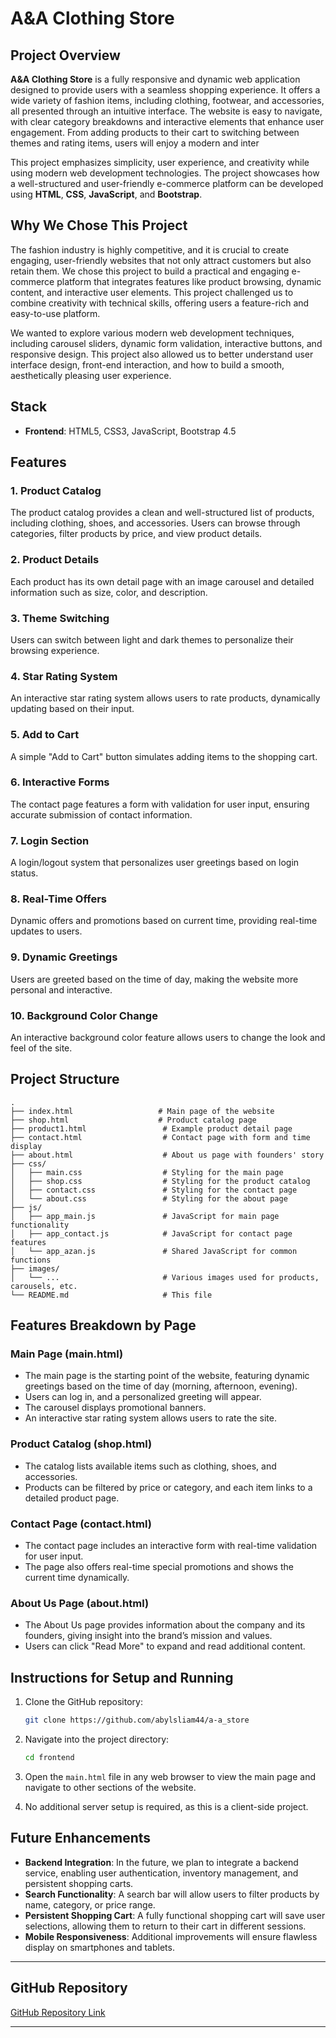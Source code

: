 
# A&A Clothing Store

## Project Overview

**A&A Clothing Store** is a fully responsive and dynamic web application designed to provide users with a seamless shopping experience. It offers a wide variety of fashion items, including clothing, footwear, and accessories, all presented through an intuitive interface. The website is easy to navigate, with clear category breakdowns and interactive elements that enhance user engagement. From adding products to their cart to switching between themes and rating items, users will enjoy a modern and inter

This project emphasizes simplicity, user experience, and creativity while using modern web development technologies. The project showcases how a well-structured and user-friendly e-commerce platform can be developed using **HTML**, **CSS**, **JavaScript**, and **Bootstrap**.

## Why We Chose This Project

The fashion industry is highly competitive, and it is crucial to create engaging, user-friendly websites that not only attract customers but also retain them. We chose this project to build a practical and engaging e-commerce platform that integrates features like product browsing, dynamic content, and interactive user elements. This project challenged us to combine creativity with technical skills, offering users a feature-rich and easy-to-use platform.

We wanted to explore various modern web development techniques, including carousel sliders, dynamic form validation, interactive buttons, and responsive design. This project also allowed us to better understand user interface design, front-end interaction, and how to build a smooth, aesthetically pleasing user experience.

## Stack

- **Frontend**: HTML5, CSS3, JavaScript, Bootstrap 4.5

## Features

### 1. **Product Catalog**
The product catalog provides a clean and well-structured list of products, including clothing, shoes, and accessories. Users can browse through categories, filter products by price, and view product details.

### 2. **Product Details**
Each product has its own detail page with an image carousel and detailed information such as size, color, and description.

### 3. **Theme Switching**
Users can switch between light and dark themes to personalize their browsing experience.

### 4. **Star Rating System**
An interactive star rating system allows users to rate products, dynamically updating based on their input.

### 5. **Add to Cart**
A simple "Add to Cart" button simulates adding items to the shopping cart.

### 6. **Interactive Forms**
The contact page features a form with validation for user input, ensuring accurate submission of contact information.

### 7. **Login Section**
A login/logout system that personalizes user greetings based on login status.

### 8. **Real-Time Offers**
Dynamic offers and promotions based on current time, providing real-time updates to users.

### 9. **Dynamic Greetings**
Users are greeted based on the time of day, making the website more personal and interactive.

### 10. **Background Color Change**
An interactive background color feature allows users to change the look and feel of the site.

## Project Structure

```plaintext
.
├── index.html                   # Main page of the website
├── shop.html                    # Product catalog page
├── product1.html                 # Example product detail page
├── contact.html                  # Contact page with form and time display
├── about.html                    # About us page with founders' story
├── css/
│   ├── main.css                  # Styling for the main page
│   ├── shop.css                  # Styling for the product catalog
│   ├── contact.css               # Styling for the contact page
│   └── about.css                 # Styling for the about page
├── js/
│   ├── app_main.js               # JavaScript for main page functionality
│   ├── app_contact.js            # JavaScript for contact page features
│   └── app_azan.js               # Shared JavaScript for common functions
├── images/
│   └── ...                       # Various images used for products, carousels, etc.
└── README.md                     # This file
```

## Features Breakdown by Page

### **Main Page (main.html)**

- The main page is the starting point of the website, featuring dynamic greetings based on the time of day (morning, afternoon, evening).
- Users can log in, and a personalized greeting will appear.
- The carousel displays promotional banners.
- An interactive star rating system allows users to rate the site.

### **Product Catalog (shop.html)**

- The catalog lists available items such as clothing, shoes, and accessories.
- Products can be filtered by price or category, and each item links to a detailed product page.


### **Contact Page (contact.html)**

- The contact page includes an interactive form with real-time validation for user input.
- The page also offers real-time special promotions and shows the current time dynamically.

### **About Us Page (about.html)**

- The About Us page provides information about the company and its founders, giving insight into the brand’s mission and values.
- Users can click "Read More" to expand and read additional content.

## Instructions for Setup and Running

1. Clone the GitHub repository:
   ```bash
   git clone https://github.com/abylsliam44/a-a_store
   ```

2. Navigate into the project directory:
   ```bash
   cd frontend
   ```

3. Open the `main.html` file in any web browser to view the main page and navigate to other sections of the website.

4. No additional server setup is required, as this is a client-side project.

## Future Enhancements

- **Backend Integration**: In the future, we plan to integrate a backend service, enabling user authentication, inventory management, and persistent shopping carts.
- **Search Functionality**: A search bar will allow users to filter products by name, category, or price range.
- **Persistent Shopping Cart**: A fully functional shopping cart will save user selections, allowing them to return to their cart in different sessions.
- **Mobile Responsiveness**: Additional improvements will ensure flawless display on smartphones and tablets.


---

## GitHub Repository

[GitHub Repository Link](https://github.com/abylsliam44/a-a_store)

---



